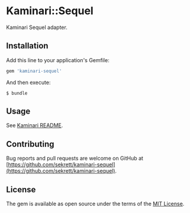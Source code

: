 # Kaminari::Sequel

Kaminari Sequel adapter.

## Installation

Add this line to your application's Gemfile:

```ruby
gem 'kaminari-sequel'
```

And then execute:

    $ bundle

## Usage

See [Kaminari README](https://github.com/kaminari/kaminari/blob/master/README.md).

## Contributing

Bug reports and pull requests are welcome on GitHub at [https://github.com/sekrett/kaminari-sequel](https://github.com/sekrett/kaminari-sequel).

## License

The gem is available as open source under the terms of the [MIT License](http://opensource.org/licenses/MIT).
